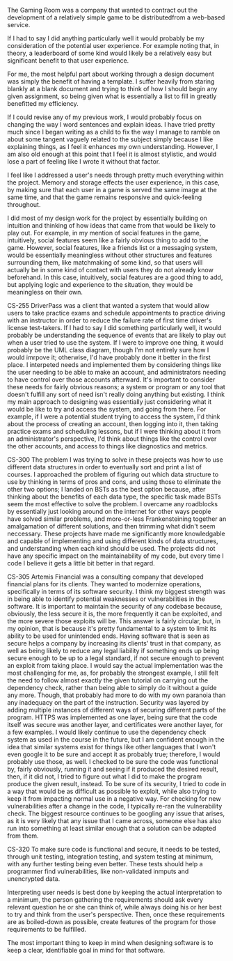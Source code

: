 The Gaming Room was a company that wanted to contract out the development of a relatively simple game to be distributedfrom a web-based service.

If I had to say I did anything particularly well it would probably be my consideration of the potential user experience. For example noting that, in theory, a leaderboard of some kind would likely be a relatively easy but significant benefit to that user experience.

For me, the most helpful part about working through a design document was simply the benefit of having a template. I suffer heavily from staring blankly at a blank document and trying to think of how I should begin any given assignment, so being given what is essentially a list to fill in greatly benefitted my efficiency.

If I could revise any of my previous work, I would probably focus on changing the way I word sentences and explain ideas. I have tried pretty much since I began writing as a child to fix the way I manage to ramble on about some tangent vaguely related to the subject simply because I like explaining things, as I feel it enhances my own understanding. However, I am also old enough at this point that I feel it is almost stylistic, and would lose a part of feeling like I wrote it without that factor.

I feel like I addressed a user's needs through pretty much everything within the project. Memory and storage effects the user experience, in this case, by making sure that each user in a game is served the same image at the same time, and that the game remains responsive and quick-feeling throughout.

I did most of my design work for the project by essentially building on intuition and thinking of how ideas that came from that would be likely to play out. For example, in my mention of social features in the game, intuitively, social features seem like a fairly obvious thing to add to the game. However, social features, like a friends list or a messaging system, would be essentially meaningless without other structures and features surrounding them, like matchmaking of some kind, so that users will actually be in some kind of contact with users they do not already know beforehand. In this case, intuitively, social features are a good thing to add, but applying logic and experience to the situation, they would be meaningless on their own.


CS-255
DriverPass was a client that wanted a system that would allow users to take practice exams and schedule appointments to practice driving with an instructor in order to reduce the failure rate of first time driver's license test-takers. If I had to say I did something particularly well, it would probably be understanding the sequence of events that are likely to play out when a user tried to use the system. If I were to improve one thing, it would probably be the UML class diagram, though I'm not entirely sure how I would imrpove it; otherwise, I'd have probably done it better in the first place. I interpeted needs and implemented them by considering things like the user needing to be able to make an account, and administrators needing to have control over those accounts afterward. It's important to consider these needs for fairly obvious reasons; a system or program or any tool that doesn't fulfill any sort of need isn't really doing anything but existing. I think my main approach to designing was essentially just considering what it would be like to try and access the system, and going from there. For example, if I were a potential student trying to access the system, I'd think about the process of creating an account, then logging into it, then taking practice exams and scheduling lessons, but if I were thinking about it from an administrator's perspective, I'd think about things like the control over the other accounts, and access to things like diagnostics and metrics. 


CS-300
The problem I was trying to solve in these projects was how to use different data structures in order to eventually sort and print a list of courses. I approached the problem of figuring out which data structure to use by thinking in terms of pros and cons, and using those to eliminate the other two options; I landed on BSTs as the best option because, after thinking about the benefits of each data type, the specific task made BSTs seem the most effective to solve the problem. I overcame any roadblocks by essentially just looking around on the internet for other ways people have solved similar problems, and more-or-less Frankensteining together an amalgamation of different solutions, and then trimming what didn't seem neccessary. These projects have made me significantly more knowledgable and capable of implementing and using different kinds of data structures, and understanding when each kind should be used. The projects did not have any specific impact on the maintainability of my code, but every time I code I believe it gets a little bit better in that regard.


CS-305
Artemis Financial was a consulting company that developed financial plans for its clients. They wanted to modernize operations, specifically in terms of its software security. 
I think my biggest strength was in being able to identify potential weaknesses or vulnerabilities in the software. It is important to maintain the security of any codebase because, obviously, the less secure it is, the more frequently it can be exploited, and the more severe those exploits will be. This answer is fairly circular, but, in my opinion, that is because it's pretty fundamental to a system to limit its ability to be used for unintended ends. Having software that is seen as secure helps a company by increasing its clients' trust in that company, as well as being likely to reduce any legal liability if something ends up being secure enough to be up to a legal standard, if not secure enough to prevent an exploit from taking place.
I would say the actual implementation was the most challenging for me, as, for probably the strongest example, I still felt the need to follow almost exactly the given tutorial on carrying out the dependency check, rather than being able to simply do it without a guide any more. Though, that probably had more to do with my own paranoia than any inadequacy on the part of the instruction.
Security was layered by adding multiple instances of different ways of securing different parts of the program. HTTPS was implemented as one layer, being sure that the code itself was secure was another layer, and certificates were another layer, for a few examples. I would likely continue to use the dependency check system as used in the course in the future, but I am confident enough in the idea that similar systems exist for things like other languages that I won't even google it to be sure and accept it as probably true; therefore, I would probably use those, as well.
I checked to be sure the code was functional by, fairly obviously, running it and seeing if it produced the desired result, then, if it did not, I tried to figure out what I did to make the program produce the given result, instead. To be sure of its security, I tried to code in a way that would be as difficult as possible to exploit, while also trying to keep it from impacting normal use in a negative way. For checking for new vulnerabilities after a change in the code, I typically re-ran the vulnerability check.
The biggest resource continues to be googling any issue that arises, as it is very likely that any issue that I came across, someone else has also run into something at least similar enough that a solution can be adapted from them.


CS-320
To make sure code is functional and secure, it needs to be tested, through unit testing, integration testing, and system testing at minimum, with any further testing being even better. These tests should help a programmer find vulnerabilities, like non-validated inmputs and unencrypted data.

Interpreting user needs is best done by keeping the actual interpretation to a minimum, the person gathering the requirements should ask every relevant question he or she can think of, while always doing his or her best to try and think from the user's perspective. Then, once these requirements are as boiled-down as possible, create features of the program for those requirements to be fulfilled.

The most important thing to keep in mind when designing software is to keep a clear, identifiable goal in mind for that software. 
